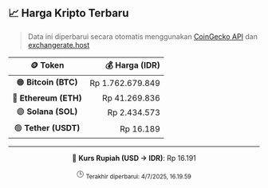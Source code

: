 

<!-- HARGA_KRIPTO -->
## 📈 Harga Kripto Terbaru

> Data ini diperbarui secara otomatis menggunakan [CoinGecko API](https://www.coingecko.com/) dan [exchangerate.host](https://exchangerate.host/)

<div align="center">

| 🪙 Token | 💰 Harga (IDR) |
|:------:|---------------:|
| 🟠 **Bitcoin (BTC)**   | Rp 1.762.679.849 |
| 🔵 **Ethereum (ETH)**  | Rp 41.269.836 |
| 🟣 **Solana (SOL)**    | Rp 2.434.573 |
| 🟢 **Tether (USDT)**   | Rp 16.189 |

---

💱 **Kurs Rupiah (USD → IDR)**: Rp 16.191

🕒 <sub>Terakhir diperbarui: 4/7/2025, 16.19.59</sub>

</div>
<!-- /HARGA_KRIPTO -->